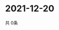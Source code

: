 # 2021-12-20
  共 0条

  <!-- BEGIN -->
  <!-- 最后更新时间Mon Dec 20 2021 08:06:47 GMT+0000 (Coordinated Universal Time) -->
  
  <!-- END -->
  
  
